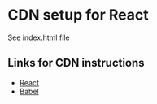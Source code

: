 # CDN setup for React
See index.html file

## Links for CDN instructions
- [React](https://reactjs.org/docs/cdn-links.html)
- [Babel](https://babeljs.io/setup#installation)
